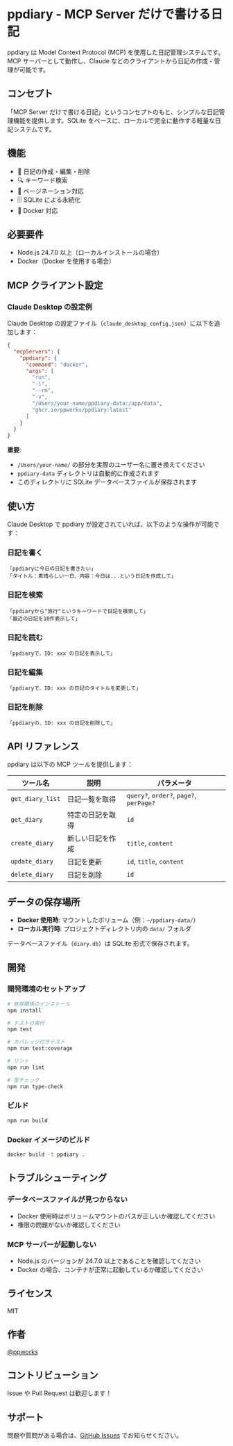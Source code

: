 # ppdiary - MCP Server だけで書ける日記

ppdiary は Model Context Protocol (MCP) を使用した日記管理システムです。MCP サーバーとして動作し、Claude などのクライアントから日記の作成・管理が可能です。

## コンセプト

「MCP Server だけで書ける日記」というコンセプトのもと、シンプルな日記管理機能を提供します。SQLite をベースに、ローカルで完全に動作する軽量な日記システムです。

## 機能

- 📝 日記の作成・編集・削除
- 🔍 キーワード検索
- 📄 ページネーション対応
- 🗄️ SQLite による永続化
- 🐳 Docker 対応

## 必要要件

- Node.js 24.7.0 以上（ローカルインストールの場合）
- Docker（Docker を使用する場合）

## MCP クライアント設定

### Claude Desktop の設定例

Claude Desktop の設定ファイル（`claude_desktop_config.json`）に以下を追加します：

```json
{
  "mcpServers": {
    "ppdiary": {
      "command": "docker",
      "args": [
        "run",
        "-i",
        "--rm",
        "-v",
        "/Users/your-name/ppdiary-data:/app/data",
        "ghcr.io/ppworks/ppdiary:latest"
      ]
    }
  }
}
```

**重要**:
- `/Users/your-name/` の部分を実際のユーザー名に置き換えてください
- `ppdiary-data` ディレクトリは自動的に作成されます
- このディレクトリに SQLite データベースファイルが保存されます


## 使い方

Claude Desktop で ppdiary が設定されていれば、以下のような操作が可能です：

### 日記を書く
```
「ppdiaryに今日の日記を書きたい」
「タイトル：素晴らしい一日、内容：今日は...という日記を作成して」
```

### 日記を検索
```
「ppdiaryから"旅行"というキーワードで日記を検索して」
「最近の日記を10件表示して」
```

### 日記を読む
```
「ppdiaryで、ID: xxx の日記を表示して」
```

### 日記を編集
```
「ppdiaryで、ID: xxx の日記のタイトルを変更して」
```

### 日記を削除
```
「ppdiaryの、ID: xxx の日記を削除して」
```

## API リファレンス

ppdiary は以下の MCP ツールを提供します：

| ツール名 | 説明 | パラメータ |
|---------|------|------------|
| `get_diary_list` | 日記一覧を取得 | `query?`, `order?`, `page?`, `perPage?` |
| `get_diary` | 特定の日記を取得 | `id` |
| `create_diary` | 新しい日記を作成 | `title`, `content` |
| `update_diary` | 日記を更新 | `id`, `title`, `content` |
| `delete_diary` | 日記を削除 | `id` |

## データの保存場所

- **Docker 使用時**: マウントしたボリューム（例：`~/ppdiary-data/`）
- **ローカル実行時**: プロジェクトディレクトリ内の `data/` フォルダ

データベースファイル（`diary.db`）は SQLite 形式で保存されます。

## 開発

### 開発環境のセットアップ

```bash
# 依存関係のインストール
npm install

# テストの実行
npm test

# カバレッジ付きテスト
npm run test:coverage

# リント
npm run lint

# 型チェック
npm run type-check
```

### ビルド

```bash
npm run build
```

### Docker イメージのビルド

```bash
docker build -t ppdiary .
```

## トラブルシューティング

### データベースファイルが見つからない
- Docker 使用時はボリュームマウントのパスが正しいか確認してください
- 権限の問題がないか確認してください

### MCP サーバーが起動しない
- Node.js のバージョンが 24.7.0 以上であることを確認してください
- Docker の場合、コンテナが正常に起動しているか確認してください

## ライセンス

MIT

## 作者

[@ppworks](https://github.com/ppworks)

## コントリビューション

Issue や Pull Request は歓迎します！

## サポート

問題や質問がある場合は、[GitHub Issues](https://github.com/ppworks/ppdiary/issues) でお知らせください。
